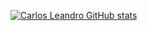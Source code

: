 [![Carlos Leandro GitHub stats](https://github-readme-stats.vercel.app/api?username=Carlos)](https://github.com/Carlos/github-readme-stats)
